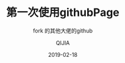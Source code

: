 ---
layout:     post
title:      第一次使用githubPage
subtitle:   fork 的其他大佬的github
date:       2019-02-18
author:     QIJIA
header-img: img/post-bg-universe.jpg
catalog: true
tags:
    - Blog
---